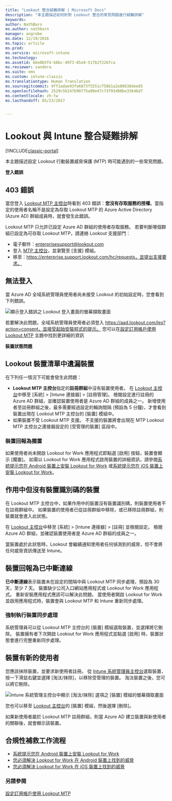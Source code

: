 ```yaml
---
title: "Lookout 整合疑難排解 | Microsoft Docs"
description: "本主題描述如何針對 Lookout 整合的常見問題進行疑難排解"
keywords: 
author: NathBarn
ms.author: nathbarn
manager: angrobe
ms.date: 12/19/2016
ms.topic: article
ms.prod: 
ms.service: microsoft-intune
ms.technology: 
ms.assetid: bbe0b5f4-b8bc-49f3-85a9-51fb2f226fca
ms.reviewer: sandera
ms.suite: ems
ms.custom: intune-classic
ms.translationtype: Human Translation
ms.sourcegitcommit: 9ff1adae93fe6873f5551cf58b1a2e89638dee85
ms.openlocfilehash: 2529c5b247b90775a99e47c73f93d80be33646d7
ms.contentlocale: zh-tw
ms.lasthandoff: 05/23/2017


---
```


# <a name="troubleshoot-lookout-integration-with-intune"></a>Lookout 與 Intune 整合疑難排解

[!INCLUDE[classic-portal](../includes/classic-portal.md)]

本主題描述設定 Lookout 行動裝置威脅保護 (MTP) 時可能遇到的一些常見問題。

**登入錯誤**

## <a name="403-errors"></a>403 錯誤
當您登入 [Lookout MTP 主控台](https://aad.lookout.com)時看到 403 錯誤：**您沒有存取服務的授權**。當指定的使用者名稱不是設定為存取 Lookout MTP 的 Azure Active Directory (Azure AD) 群組成員時，就會發生此錯誤。

Lookout MTP 只允許已設定 Azure AD 群組的使用者存取服務。 若要判斷哪個群組已設定為可存取 Lookout MTP，請連絡 Lookout 支援部門：

* 電子郵件：enterprisesupport@lookout.com
* 登入 [MTP 主控台](http://aad.lookout.com)，並瀏覽至 [支援] 模組。
* 移至：https://enterprise.support.lookout.com/hc/requests，並提出支援要求。

## <a name="unable-to-sign-in"></a>無法登入
當 Azure AD 全域系統管理員使用者尚未接受 Lookout 的初始設定時，您會看到下列錯誤。

![顯示登入錯誤之 Lookout 登入畫面的螢幕擷取畫面](../media/mtp/lookout-mtp-consent-not-accepted-error.png)

若要解決此問題，全域系統管理員使用者必須登入 https://aad.lookout.com/les?action=consent，並接受起始安裝程式的提示。 您可以在[設定訂用帳戶使用 Lookout MTP](../deploy-use/setup-your-lookout-mtd-subscription.md) 主題中找到更詳細的資訊

**裝置狀態問題**

## <a name="device-missing-from-lookout-device-list"></a>Lookout 裝置清單中遺漏裝置

在下列任一情況下可能會發生此問題：
* **Lookout MTP 主控台**指定的**註冊群組**中沒有裝置使用者。  在 [Lookout 主控台](http://aad.lookout.com)中移至 [系統] > [Intune 連接器] > [註冊管理]。  檢閱設定進行註冊的 Azure AD 群組，並確認裝置使用者是 Azure AD 群組的成員之一。  新增使用者至註冊群組之後，最多需要經過設定的輪詢間隔 (預設為 5 分鐘)，才會看到裝置出現在 Lookout MTP 主控台的 [裝置] 模組中。
* 如果裝置不受 Lookout MTP 支援。  不支援的裝置將會出現在 MTP Lookout MTP 主控台之連接器設定的 [受管理的裝置] 區段中。

### <a name="device-reported-as-pending"></a>裝置回報為**擱置**

如果使用者尚未開啟 Lookout for Work 應用程式即點選 [啟用] 按鈕，裝置會顯示 [擱置]。 如需以 Lookout for Work 應用程式啟用裝置的詳細資訊，請參閱[系統提示您在 Android 裝置上安裝 Lookout for Work](http://docs.microsoft.com/intune-user-help/you-are-prompted-to-install-lookout-for-work-android) 或[系統提示您在 iOS 裝置上安裝 Lookout for Work](https://docs.microsoft.com/intune-user-help/you-are-prompted-to-install-lookout-for-work-ios)。

## <a name="device-whos-active-but-has-no-device-id"></a>作用中但沒有裝置識別碼的裝置
在 Lookout MTP 主控台中，如果作用中的裝置沒有裝置識別碼，則裝置使用者不在註冊群組中。 如果裝置的使用者已從註冊群組中移除，或已移除註冊群組，則裝置就會進入此狀態。

在 [Lookout 主控台](http://aad.lookout.com)中移至 [系統] > [Intune 連接器] > [註冊] 並檢閱設定。  檢閱 Azure AD 群組，並確認裝置使用者是 Azure AD 群組的成員之一。

當裝置處於此狀態時，Lookout 會繼續通知使用者任何偵測到的威脅，但不會將任何威脅資訊傳送至 Intune。

## <a name="device-reported-as-disconnected"></a>裝置回報為**已中斷連線**

**已中斷連線**表示裝置未在設定的間隔中與 Lookout MTP 同步處理，預設為 30 天，至少 7 天。 裝置缺少公司入口網站應用程式或 Lookout for Work 應用程式。 重新安裝應用程式應該可以解決此問題。 當使用者開啟 Lookout for Work 並啟用應用程式時，裝置會與 Lookout MTP 和 Intune 重新同步處理。

### <a name="forcing-a-device-sync"></a>強制執行裝置同步處理
系統管理員可以從 Lookout MTP 主控台的 [裝置] 模組選取裝置，並選擇將它刪除。   裝置擁有者下次開啟 Lookout for Work 應用程式並點選 [啟用] 時，裝置狀態會進行完整重新同步處理。

## <a name="device-has-a-new-user"></a>裝置有新的使用者
您應該抹除裝置，並要求新使用者註冊。  從 [Intune 系統管理員主控台](https://manage.microsoft.com)選取裝置，按一下滑鼠右鍵並選擇 [淘汰/抹除]，以移除受管理的裝置。 淘汰裝置之後，您可以將它刪除。

![Intune 系統管理主控台中顯示 [淘汰/抹除] 選項之 [裝置] 模組的螢幕擷取畫面](../media/mtp/mtp-retire-device-intune-console.png)

您也可以移至 [Lookout 主控台](http://aad.lookout.com)的 [裝置] 模組，然後選擇 [刪除]。

如果新使用者屬於 Lookout MTP 註冊群組，則當 Azure AD 建立裝置與新使用者的關聯後，就會顯示該裝置。

## <a name="compliance-remediation-workflows"></a>合規性補救工作流程
- [系統提示您在 Android 裝置上安裝 Lookout for Work]( http://docs.microsoft.com/intune-user-help/you-are-prompted-to-install-lookout-for-work-android)
- [您必須解決 Lookout for Work 在 Android 裝置上找到的威脅](http://docs.microsoft.com/intune-user-help/you-need-to-resolve-a-threat-found-by-lookout-for-work-android)
- [您必須解決 Lookout for Work 在 iOS 裝置上找到的威脅](https://docs.microsoft.com/intune-user-help/you-need-to-resolve-a-threat-found-by-lookout-for-work-ios)


### <a name="see-also"></a>另請參閱
[設定訂用帳戶使用 Lookout MTP](/intune-classic/deploy-use/set-up-your-subscription-with-lookout-mtp)

